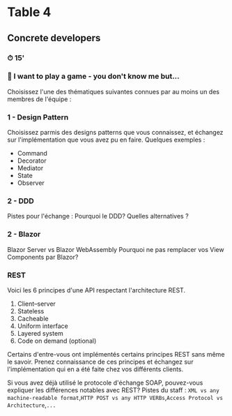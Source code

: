 # Table 4
## Concrete developers

### ⏱ 15' 

### 🤡 I want to play a game - you don't know me but...

Choisissez l'une des thématiques suivantes connues par au moins un des membres de l'équipe :

### 1 - Design Pattern
Choisissez parmis des designs patterns que vous connaissez, et échangez sur l'implémentation que vous avez pu en faire.
Quelques exemples :
- Command
- Decorator
- Mediator
- State
- Observer

### 2 - DDD
Pistes pour l'échange :
Pourquoi le DDD?
Quelles alternatives ?

### 2 - Blazor
Blazor Server vs Blazor WebAssembly
Pourquoi ne pas remplacer vos View Components par Blazor?


### REST
Voici les 6 principes d'une API respectant l'architecture REST.

1. Client–server
2. Stateless
3. Cacheable
4. Uniform interface
5. Layered system
6. Code on demand (optional)

Certains d'entre-vous ont implémentés certains principes REST sans même le savoir. 
Prenez connaissance de ces principes et échangez sur l'implémentation qui en a été faite chez vos différents clients.

Si vous avez déjà utilisé le protocole d'échange SOAP, pouvez-vous expliquer les différences notables avec REST?
Pistes du staff : ```XML vs any machine-readable format```,```HTTP POST vs any HTTP VERBs```,```Access Protocol vs Architecture```,```...``` 



